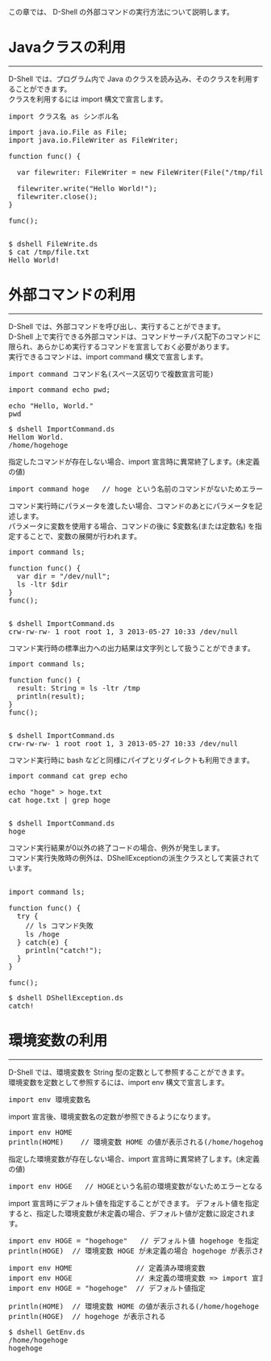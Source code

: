 この章では、 D-Shell の外部コマンドの実行方法について説明します。  

# Javaクラスの利用
***
D-Shell では、プログラム内で Java のクラスを読み込み、そのクラスを利用することができます。  
クラスを利用するには import 構文で宣言します。  

<pre>
import クラス名 as シンボル名
</pre>

<pre class="nums:true toolbar:1 plain:true lang:scala highlight:0 decode:true " title="サンプル: FileWrite.ds" >
import java.io.File as File;
import java.io.FileWriter as FileWriter;

function func() {

  var filewriter: FileWriter = new FileWriter(File("/tmp/file.txt"));

  filewriter.write("Hello World!");
  filewriter.close();
}

func();

</pre>

<pre class="toolbar:1" title="実行例">
$ dshell FileWrite.ds
$ cat /tmp/file.txt
Hello World!
</pre>


# 外部コマンドの利用
***
D-Shell では、外部コマンドを呼び出し、実行することができます。  
D-Shell 上で実行できる外部コマンドは、コマンドサーチパス配下のコマンドに限られ、あらかじめ実行するコマンドを宣言しておく必要があります。  
実行できるコマンドは、import command 構文で宣言します。  

<pre>
import command コマンド名(スペース区切りで複数宣言可能)
</pre>

<pre class="nums:true toolbar:1 plain:true lang:scala highlight:0 decode:true " title="サンプル: ImportCommand.ds" >
import command echo pwd;

echo "Hello, World."
pwd
</pre>

<pre class="toolbar:1" title="実行例">
$ dshell ImportCommand.ds
Hellom World.
/home/hogehoge
</pre>

指定したコマンドが存在しない場合、import 宣言時に異常終了します。(未定義の値)
<pre>
import command hoge   // hoge という名前のコマンドがないためエラーとなる
</pre>


コマンド実行時にパラメータを渡したい場合、コマンドのあとにパラメータを記述します。  
パラメータに変数を使用する場合、コマンドの後に $変数名(または定数名) を指定することで、変数の展開が行われます。  

<pre class="nums:true toolbar:1 plain:true lang:scala highlight:0 decode:true " title="サンプル: ImportCommand.ds" >
import command ls;

function func() {
  var dir = "/dev/null";
  ls -ltr $dir
}
func();

</pre>

<pre class="toolbar:1" title="実行例">
$ dshell ImportCommand.ds
crw-rw-rw- 1 root root 1, 3 2013-05-27 10:33 /dev/null
</pre>

コマンド実行時の標準出力への出力結果は文字列として扱うことができます。  

<pre class="nums:true toolbar:1 plain:true lang:scala highlight:0 decode:true " title="サンプル: ImportCommand.ds" >
import command ls;

function func() {
  result: String = ls -ltr /tmp
  println(result);
}
func();

</pre>

<pre class="toolbar:1" title="実行例">
$ dshell ImportCommand.ds
crw-rw-rw- 1 root root 1, 3 2013-05-27 10:33 /dev/null
</pre>

コマンド実行時に bash などと同様にパイプとリダイレクトも利用できます。  

<pre class="nums:true toolbar:1 plain:true lang:scala highlight:0 decode:true " title="サンプル: ImportCommand.ds" >
import command cat grep echo

echo "hoge" > hoge.txt
cat hoge.txt | grep hoge

</pre>

<pre class="toolbar:1" title="実行例">
$ dshell ImportCommand.ds
hoge
</pre>

コマンド実行結果が0以外の終了コードの場合、例外が発生します。  
コマンド実行失敗時の例外は、DShellExceptionの派生クラスとして実装されています。  

<pre class="nums:true toolbar:1 plain:true lang:scala highlight:0 decode:true " title="サンプル: Exception.ds" >

import command ls;

function func() {
  try {
    // ls コマンド失敗
    ls /hoge
  } catch(e) {
    println("catch!");
  }
}

func();
</pre>

<pre class="toolbar:1" title="実行例">
$ dshell DShellException.ds
catch!
</pre>


# 環境変数の利用
***
D-Shell では、環境変数を String 型の定数として参照することができます。  
環境変数を定数として参照するには、import env 構文で宣言します。  
<pre>
import env 環境変数名
</pre>

import 宣言後、環境変数名の定数が参照できるようになります。
<pre>
import env HOME
println(HOME)    // 環境変数 HOME の値が表示される(/home/hogehoge など)
</pre>

指定した環境変数が存在しない場合、import 宣言時に異常終了します。(未定義の値)
<pre>
import env HOGE   // HOGEという名前の環境変数がないためエラーとなる
</pre>

import 宣言時にデフォルト値を指定することができます。
デフォルト値を指定すると、指定した環境変数が未定義の場合、デフォルト値が定数に設定されます。

<pre>
import env HOGE = "hogehoge"   // デフォルト値 hogehoge を指定
println(HOGE)  // 環境変数 HOGE が未定義の場合 hogehoge が表示される
</pre>

<pre class="nums:true toolbar:1 plain:true lang:scala highlight:0 decode:true " title="サンプル:  GetEnv.ds" >
import env HOME               // 定義済み環境変数
import env HOGE               // 未定義の環境変数 => import 宣言時にエラー
import env HOGE = "hogehoge"  // デフォルト値指定

println(HOME)  // 環境変数 HOME の値が表示される(/home/hogehoge など)
println(HOGE)  // hogehoge が表示される
</pre>

<pre class="toolbar:1" title="実行例">
$ dshell GetEnv.ds
/home/hogehoge
hogehoge
</pre>
